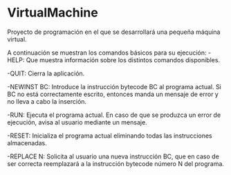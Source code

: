 # VirtualMachine
Proyecto de programación en el que se desarrollará una pequeña máquina virtual.

A continuación se muestran los comandos básicos para su ejecución:
  -HELP: Que muestra información sobre los distintos comandos disponibles.
  
  -QUIT: Cierra la aplicación.
  
  -NEWINST BC: Introduce la instrucción bytecode BC al programa actual. Si BC no
    está correctamente escrito, entonces manda un mensaje de error y no lleva a cabo la
    inserción.
    
  -RUN: Ejecuta el programa actual. En caso de que se produzca un error de ejecución,
    avisa al usuario mediante un mensaje.

  -RESET: Inicializa el programa actual eliminando todas las instrucciones almacenadas.

  -REPLACE N: Solicita al usuario una nueva instrucción BC, que en caso de ser correcta
    reemplazará a la instrucción bytecode número N del programa.
